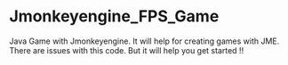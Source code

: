 # Jmonkeyengine_FPS_Game
Java Game with Jmonkeyengine. It will help for creating games with JME. There are issues with this code. But it will help you get started !!

